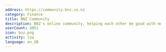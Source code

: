 ```yaml
---
address: https://community.bnz.co.nz
category: Finance
title: BNZ Community
description: BNZ's online community, helping each other be good with money
userCount: 4051
icon: bnz.png
activity: low
language: en_GB
---
```


